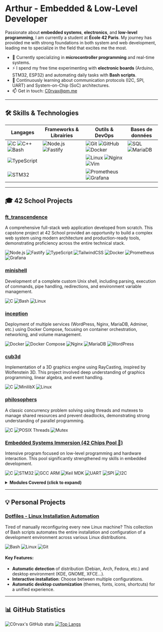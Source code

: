# Arthur - Embedded & Low-Level Developer

Passionate about **embedded systems**, **electronics**, and **low-level programming**, I am currently a student at **École 42 Paris**. My journey has provided me with strong foundations in both system and web development, leading me to specialize in the field that excites me the most.

- 🧠 Currently specializing in **microcontroller programming** and real-time systems.
- ⚡️ I spend my free time experimenting with **electronic boards** (Arduino, STM32, ESP32) and automating daily tasks with **Bash scripts**.
- 🌱 Continuously learning about communication protocols (I2C, SPI, UART) and System-on-Chip (SoC) architectures.
- 📫 Get in touch: [C0rvax@pm.me](mailto:c0rvax@pm.me)

---

## 🛠️ Skills & Technologies

| Langages                                                                                                                                                                                                                                                            | Frameworks & Librairies                                                                                                                                                             | Outils & DevOps                                                                                                                                                                            | Bases de données                                                                                                                                                                        |
| ------------------------------------------------------------------------------------------------------------------------------------------------------------------------------------------------------------------------------------------------------------------- | ------------------------------------------------------------------------------------------------------------------------------------------------------------------------------- | --------------------------------------------------------------------------------------------------------------------------------------------------------------------------------------- | --------------------------------------------------------------------------------------------------------------------------------------------------------------------------------------- |
| ![C](https://img.shields.io/badge/C-A8B9CC?style=for-the-badge&logo=c&logoColor=white&scale=1.1) ![C++](https://img.shields.io/badge/C%2B%2B-00599C?style=for-the-badge&logo=c%2B%2B&logoColor=white&scale=1.1) ![Bash](https://img.shields.io/badge/Bash-4EAA25?style=for-the-badge&logo=gnubash&logoColor=white&scale=1.1) | ![Node.js](https://img.shields.io/badge/Node.js-339933?style=for-the-badge&logo=nodedotjs&logoColor=white&scale=1.1) ![Fastify](https://img.shields.io/badge/Fastify-000000?style=for-the-badge&logo=fastify&logoColor=white&scale=1.1) | ![Git](https://img.shields.io/badge/Git-F05032?style=for-the-badge&logo=git&logoColor=white&scale=1.1) ![GitHub](https://img.shields.io/badge/GitHub-181717?style=for-the-badge&logo=github&logoColor=white&scale=1.1) ![Docker](https://img.shields.io/badge/Docker-2496ED?style=for-the-badge&logo=docker&logoColor=white&scale=1.1) | ![SQL](https://img.shields.io/badge/SQL-4479A1?style=for-the-badge&logo=postgresql&logoColor=white&scale=1.1) ![MariaDB](https://img.shields.io/badge/MariaDB-003545?style=for-the-badge&logo=mariadb&logoColor=white&scale=1.1) |
| ![TypeScript](https://img.shields.io/badge/TypeScript-3178C6?style=for-the-badge&logo=typescript&logoColor=white&scale=1.1)                                                                                                                                        |                                                                                                                                                                                 | ![Linux](https://img.shields.io/badge/Linux-FCC624?style=for-the-badge&logo=linux&logoColor=black&scale=1.1) ![Nginx](https://img.shields.io/badge/Nginx-009639?style=for-the-badge&logo=nginx&logoColor=white&scale=1.1) ![Vim](https://img.shields.io/badge/Vim-019733?style=for-the-badge&logo=vim&logoColor=white&scale=1.1) |                                                                                                                                                                                         |
| ![STM32](https://img.shields.io/badge/STM32-032340?style=for-the-badge&logo=stmicroelectronics&logoColor=white&scale=1.1)                                                                                                                                        |                                                                                                                                                                                 | ![Prometheus](https://img.shields.io/badge/Prometheus-E6522C?style=for-the-badge&logo=prometheus&logoColor=white&scale=1.1) ![Grafana](https://img.shields.io/badge/Grafana-F46800?style=for-the-badge&logo=grafana&logoColor=white&scale=1.1) |                                                                                                                                                                                         |

---

## 🎓 42 School Projects

### [ft_transcendence](https://github.com/bokanchik/-ft_transcendence)
A comprehensive full-stack web application developed from scratch. This capstone project at 42 School provided an opportunity to build a complex web system using modern architecture and production-ready tools, demonstrating proficiency across the entire technical stack.
<p align="left">
  <img src="https://img.shields.io/badge/Node.js-339933?style=flat-square&logo=nodedotjs&logoColor=white" alt="Node.js">
  <img src="https://img.shields.io/badge/Fastify-000000?style=flat-square&logo=fastify&logoColor=white" alt="Fastify">
  <img src="https://img.shields.io/badge/TypeScript-3178C6?style=flat-square&logo=typescript&logoColor=white" alt="TypeScript">
  <img src="https://img.shields.io/badge/TailwindCSS-06B6D4?style=flat-square&logo=tailwindcss&logoColor=white" alt="TailwindCSS">
  <img src="https://img.shields.io/badge/Docker-2496ED?style=flat-square&logo=docker&logoColor=white" alt="Docker">
  <img src="https://img.shields.io/badge/Prometheus-E6522C?style=flat-square&logo=prometheus&logoColor=white" alt="Prometheus">
  <img src="https://img.shields.io/badge/Grafana-F46800?style=flat-square&logo=grafana&logoColor=white" alt="Grafana">
</p>

### [minishell](https://github.com/C0rvax/minishell)
Development of a complete custom Unix shell, including parsing, execution of commands, pipe handling, redirections, and environment variable management.
<p align="left">
  <img src="https://img.shields.io/badge/C-A8B9CC?style=flat-square&logo=c&logoColor=white" alt="C">
  <img src="https://img.shields.io/badge/Bash-4EAA25?style=flat-square&logo=gnubash&logoColor=white" alt="Bash">
  <img src="https://img.shields.io/badge/Linux-FCC624?style=flat-square&logo=linux&logoColor=black" alt="Linux">
</p>

### [inception](https://github.com/C0rvax/inception)
Deployment of multiple services (WordPress, Nginx, MariaDB, Adminer, etc.) using Docker Compose, focusing on container orchestration, networking, and volume management.
<p align="left">
  <img src="https://img.shields.io/badge/Docker-2496ED?style=flat-square&logo=docker&logoColor=white" alt="Docker">
  <img src="https://img.shields.io/badge/Docker%20Compose-2496ED?style=flat-square&logo=docker&logoColor=white" alt="Docker Compose">
  <img src="https://img.shields.io/badge/Nginx-009639?style=flat-square&logo=nginx&logoColor=white" alt="Nginx">
  <img src="https://img.shields.io/badge/MariaDB-003545?style=flat-square&logo=mariadb&logoColor=white" alt="MariaDB">
  <img src="https://img.shields.io/badge/WordPress-21759B?style=flat-square&logo=wordpress&logoColor=white" alt="WordPress">
</p>

### [cub3d](https://github.com/CamilleT123/Cub3D)
Implementation of a 3D graphics engine using RayCasting, inspired by Wolfenstein 3D. This project involved deep understanding of graphics programming, linear algebra, and event handling.
<p align="left">
  <img src="https://img.shields.io/badge/C-A8B9CC?style=flat-square&logo=c&logoColor=white" alt="C">
  <img src="https://img.shields.io/badge/MinilibX-black?style=flat-square" alt="MinilibX">
  <img src="https://img.shields.io/badge/Linux-FCC624?style=flat-square&logo=linux&logoColor=black" alt="Linux">
</p>

### [philosophers](https://github.com/C0rvax/philosophers)
A classic concurrency problem solving using threads and mutexes to manage shared resources and prevent deadlocks, demonstrating strong understanding of parallel programming.
<p align="left">
  <img src="https://img.shields.io/badge/C-A8B9CC?style=flat-square&logo=c&logoColor=white" alt="C">
  <img src="https://img.shields.io/badge/POSIX%20Threads-blue?style=flat-square" alt="POSIX Threads">
  <img src="https://img.shields.io/badge/Mutex-red?style=flat-square" alt="Mutex">
</p>

### [Embedded Systems Immersion (42 Chips Pool 🤖)](https://github.com/C0rvax/42_embedded)
Intensive program focused on low-level programming and hardware interaction. This pool significantly strengthened my skills in embedded development.
<p align="left">
  <img src="https://img.shields.io/badge/C-A8B9CC?style=flat-square&logo=c&logoColor=white" alt="C">
  <img src="https://img.shields.io/badge/STM32-032340?style=flat-square&logo=stmicroelectronics&logoColor=white" alt="STM32">
  <img src="https://img.shields.io/badge/GCC%20ARM-darkblue?style=flat-square" alt="GCC ARM">
  <img src="https://img.shields.io/badge/Keil%20MDK-darkred?style=flat-square" alt="Keil MDK">
  <img src="https://img.shields.io/badge/UART-green?style=flat-square" alt="UART">
  <img src="https://img.shields.io/badge/SPI-orange?style=flat-square" alt="SPI">
  <img src="https://img.shields.io/badge/I2C-purple?style=flat-square" alt="I2C">
</p>

<details>
  <summary><strong>Modules Covered (click to expand)</strong></summary>

  - Module 00: Introduction to ARM toolchain & STM32
  - Module 01: GPIO (General Purpose Input/Output) Management
  - Module 02: Interrupts and Timers
  - Module 03: Serial Communication (UART)
  - Module 04: Analog-to-Digital Conversion (ADC)
  - Module 05: SPI Communication Protocol
  - Module 06: I2C Communication Protocol
  - Module 07: Memory Management & DMA (Direct Memory Access)
  - Module 08: Introduction to Real-Time Operating Systems (RTOS)
  - Module 09: Final Synthesis Project
</details>

---

## 💡 Personal Projects

### [Dotfiles - Linux Installation Automation](https://github.com/C0rvax/dotfiles)
Tired of manually reconfiguring every new Linux machine? This collection of Bash scripts automates the entire installation and configuration of a development environment across various Linux distributions.
<p align="left">
  <img src="https://img.shields.io/badge/Bash-4EAA25?style=flat-square&logo=gnubash&logoColor=white" alt="Bash">
  <img src="https://img.shields.io/badge/Linux-FCC624?style=flat-square&logo=linux&logoColor=black" alt="Linux">
  <img src="https://img.shields.io/badge/Git-F05032?style=flat-square&logo=git&logoColor=white" alt="Git">
</p>

#### Key Features:
-   **Automatic detection** of distribution (Debian, Arch, Fedora, etc.) and desktop environment (KDE, GNOME, XFCE...).
-   **Interactive installation**: Choose between multiple configurations.
-   **Automatic desktop customization** (themes, fonts, icons, shortcuts) for a unified experience.

---

## 📊 GitHub Statistics

![C0rvax's GitHub stats](https://github-readme-stats.vercel.app/api?username=C0rvax&show_icons=true&theme=dracula&count_private=true&hide_border=true)
[![Top Langs](https://github-readme-stats.vercel.app/api/top-langs/?username=C0rvax&layout=compact&theme=dracula&hide_border=true)](https://github.com/anuraghazra/github-readme-stats)
